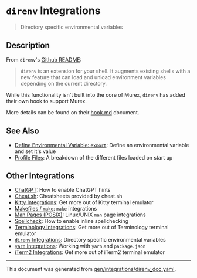 # `direnv` Integrations

> Directory specific environmental variables

## Description

From `direnv`'s [Github README](https://github.com/direnv/direnv):

> `direnv` is an extension for your shell. It augments existing shells with a
> new feature that can load and unload environment variables depending on the
> current directory.

While this functionality isn't built into the core of Murex, `direnv` has
added their own hook to support Murex.

More details can be found on their [hook.md](https://github.com/direnv/direnv/blob/master/docs/hook.md#murex)
document.

## See Also

* [Define Environmental Variable: `export`](../commands/export.md):
  Define an environmental variable and set it's value
* [Profile Files](../user-guide/profile.md):
  A breakdown of the different files loaded on start up

## Other Integrations

* [ChatGPT](../integrations/chatgpt.md):
    How to enable ChatGPT hints
* [Cheat.sh](../integrations/cheatsh.md):
    Cheatsheets provided by cheat.sh
* [Kitty Integrations](../integrations/kitty.md):
    Get more out of Kitty terminal emulator
* [Makefiles / `make`](../integrations/make.md):
    `make` integrations
* [Man Pages (POSIX)](../integrations/man-pages.md):
    Linux/UNIX `man` page integrations
* [Spellcheck](../integrations/spellcheck.md):
    How to enable inline spellchecking
* [Terminology Integrations](../integrations/terminology.md):
    Get more out of Terminology terminal emulator
* [`direnv` Integrations](../integrations/direnv.md):
    Directory specific environmental variables
* [`yarn` Integrations](../integrations/yarn.md):
    Working with `yarn` and `package.json`
* [iTerm2 Integrations](../integrations/iterm2.md):
    Get more out of iTerm2 terminal emulator

<hr/>

This document was generated from [gen/integrations/direnv_doc.yaml](https://github.com/lmorg/murex/blob/master/gen/integrations/direnv_doc.yaml).